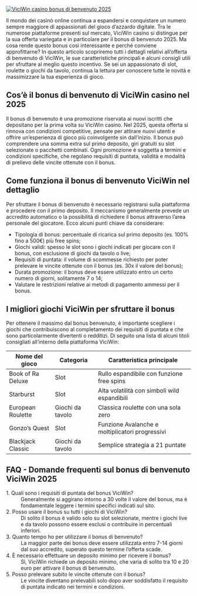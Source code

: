 [![ViciWin casino bonus di benvenuto 2025](https://123-caf.pages.dev/gitsignup.png)](https://vrmoo.ru/Bt82HjjY)

<div>     <p>Il mondo dei casinò online continua a espandersi e conquistare un numero sempre maggiore di appassionati del gioco d’azzardo digitale. Tra le numerose piattaforme presenti sul mercato, ViciWin casino si distingue per la sua offerta variegata e in particolare per il bonus di benvenuto 2025. Ma cosa rende questo bonus così interessante e perché conviene approfittarne? In questo articolo scopriremo tutti i dettagli relativi all’offerta di benvenuto di ViciWin, le sue caratteristiche principali e alcuni consigli utili per sfruttare al meglio questo incentivo. Se sei un appassionato di slot, roulette o giochi da tavolo, continua la lettura per conoscere tutte le novità e massimizzare la tua esperienza di gioco.</p>      <h2>Cos’è il bonus di benvenuto di ViciWin casino nel 2025</h2>     <p>Il bonus di benvenuto è una promozione riservata ai nuovi iscritti che depositano per la prima volta su ViciWin casino. Nel 2025, questa offerta si rinnova con condizioni competitive, pensate per attirare nuovi utenti e offrire un’esperienza di gioco più coinvolgente sin dall’inizio. Il bonus può comprendere una somma extra sul primo deposito, giri gratuiti su slot selezionate o pacchetti combinati. Ogni promozione è soggetta a termini e condizioni specifiche, che regolano requisiti di puntata, validità e modalità di prelievo delle vincite ottenute con il bonus.</p>      <h2>Come funziona il bonus di benvenuto ViciWin nel dettaglio</h2>     <p>Per sfruttare il bonus di benvenuto è necessario registrarsi sulla piattaforma e procedere con il primo deposito. Il meccanismo generalmente prevede un accredito automatico o la possibilità di richiedere il bonus attraverso l’area personale del giocatore. Ecco alcuni punti chiave da considerare:</p>     <ul>       <li>Tipologia di bonus: percentuale di ricarica sul primo deposito (es. 100% fino a 500€) più free spins;</li>       <li>Giochi validi: spesso le slot sono i giochi indicati per giocare con il bonus, con esclusione di giochi da tavolo o live;</li>       <li>Requisiti di puntata: il volume di scommesse richiesto per poter prelevare le vincite ottenute con il bonus (es. 30x il valore del bonus);</li>       <li>Durata promozione: il bonus deve essere utilizzato entro un certo numero di giorni, solitamente 7 o 14;</li>       <li>Valutare le restrizioni relative ai metodi di pagamento ammessi per il bonus.</li>     </ul>      <h2>I migliori giochi ViciWin per sfruttare il bonus</h2>     <p>Per ottenere il massimo dal bonus benvenuto, è importante scegliere i giochi che contribuiscono al completamento dei requisiti di puntata e che sono particolarmente divertenti o redditizi. Di seguito una lista di alcuni titoli consigliati all’interno della piattaforma ViciWin:</p>     <table>       <thead>         <tr>           <th>Nome del gioco</th>           <th>Categoria</th>           <th>Caratteristica principale</th>         </tr>       </thead>       <tbody>         <tr>           <td>Book of Ra Deluxe</td>           <td>Slot</td>           <td>Rullo espandibile con funzione free spins</td>         </tr>         <tr>           <td>Starburst</td>           <td>Slot</td>           <td>Alta volatilità con simboli wild espandibili</td>         </tr>         <tr>           <td>European Roulette</td>           <td>Giochi da tavolo</td>           <td>Classica roulette con una sola zero</td>         </tr>         <tr>           <td>Gonzo’s Quest</td>           <td>Slot</td>           <td>Funzione Avalanche e moltiplicatori progressivi</td>         </tr>         <tr>           <td>Blackjack Classic</td>           <td>Giochi da tavolo</td>           <td>Semplice strategia a 21 puntate</td>         </tr>       </tbody>     </table>      <h2>FAQ - Domande frequenti sul bonus di benvenuto ViciWin 2025</h2>     <dl>       <dt>1. Quali sono i requisiti di puntata del bonus ViciWin?</dt>       <dd>Generalmente si aggirano intorno a 30 volte il valore del bonus, ma è fondamentale leggere i termini specifici indicati sul sito.</dd>        <dt>2. Posso usare il bonus su tutti i giochi di ViciWin?</dt>       <dd>Di solito il bonus è valido solo su slot selezionate, mentre i giochi live e da tavolo possono essere esclusi o contribuire in percentuali inferiori.</dd>        <dt>3. Quanto tempo ho per utilizzare il bonus di benvenuto?</dt>       <dd>La maggior parte dei bonus deve essere utilizzata entro 7-14 giorni dal suo accredito, superato questo termine l’offerta scade.</dd>        <dt>4. È necessario effettuare un deposito minimo per ricevere il bonus?</dt>       <dd>Sì, ViciWin richiede un deposito minimo, che varia di solito tra 10 e 20 euro per attivare il bonus di benvenuto.</dd>        <dt>5. Posso prelevare subito le vincite ottenute con il bonus?</dt>       <dd>Le vincite diventano prelevabili solo dopo aver soddisfatto il requisito di puntata indicato nei termini e condizioni.</dd>     </dl>   </div>